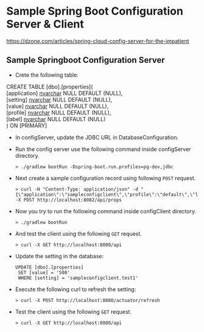 # Sample Spring Boot Configuration Server & Client
https://dzone.com/articles/spring-cloud-config-server-for-the-impatient

## Sample Springboot Configuration Server
- Crete the following table:

CREATE TABLE [dbo].[properties](  
	[application] [nvarchar](200) NULL DEFAULT (NULL),  
	[setting] [nvarchar](200) NULL DEFAULT (NULL),  
	[value] [nvarchar](200) NULL DEFAULT (NULL),  
	[profile] [nvarchar](200) NULL DEFAULT (NULL),  
	[label] [nvarchar](200) NULL DEFAULT (NULL)  
) ON [PRIMARY]

- In configServer, update the JDBC URL in DatabaseConfiguration.

- Run the config server use the following command inside configServer directory.
    ```
    > ./gradlew bootRun -Dspring-boot.run.profiles=pg-dev,jdbc
    ```

- Next create a sample configuration record using following `POST` request.
    ```
    > curl -H "Content-Type: application/json" -d "{\"application\":\"sampleconfigclient\",\"profile\":\"default\",\"label\":\"master\",\"setting\":\"sampleconfigclient.test1\",\"value\":99}" -X POST http://localhost:8082/api/props
    ```

- Now you try to run the following command inside configClient directory.
    ```
    > ./gradlew bootRun
    ```
- And test the client using the following `GET` request.
    ```
    > curl -X GET http://localhost:8080/api
    ```
- Update the setting in the database:
    ```
    UPDATE [dbo].[properties]
     SET [value] = '500'
     WHERE [setting] = 'sampleconfigclient.test1'
    ```
- Execute the following curl to refresh the setting:
    ```
    > curl -X POST http://localhost:8080/actuator/refresh
    ```
 - Test the client using the following `GET` request.
     ```
     > curl -X GET http://localhost:8080/api
     ```